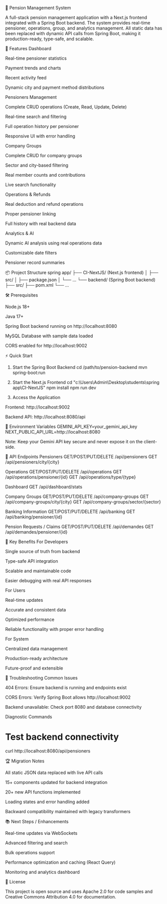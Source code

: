 🏦 Pension Management System

A full-stack pension management application with a Next.js frontend integrated with a Spring Boot backend. The system provides real-time pensioner, operations, group, and analytics management. All static data has been replaced with dynamic API calls from Spring Boot, making it production-ready, type-safe, and scalable.

🚀 Features
Dashboard

Real-time pensioner statistics

Payment trends and charts

Recent activity feed

Dynamic city and payment method distributions

Pensioners Management

Complete CRUD operations (Create, Read, Update, Delete)

Real-time search and filtering

Full operation history per pensioner

Responsive UI with error handling

Company Groups

Complete CRUD for company groups

Sector and city-based filtering

Real member counts and contributions

Live search functionality

Operations & Refunds

Real deduction and refund operations

Proper pensioner linking

Full history with real backend data

Analytics & AI

Dynamic AI analysis using real operations data

Customizable date filters

Pensioner record summaries

📦 Project Structure
spring app/
├── CI-NextJS/          (Next.js frontend)
│   ├── src/
│   ├── package.json
│   └── ...
└── backend/            (Spring Boot backend)
    ├── src/
    ├── pom.xml
    └── ...

🛠️ Prerequisites

Node.js 18+

Java 17+

Spring Boot backend running on http://localhost:8080

MySQL Database with sample data loaded

CORS enabled for http://localhost:9002

⚡ Quick Start
1. Start the Spring Boot Backend
cd /path/to/pension-backend
mvn spring-boot:run

2. Start the Next.js Frontend
cd "c:\Users\Admin\Desktop\students\spring app\CI-NextJS"
npm install
npm run dev

3. Access the Application

Frontend: http://localhost:9002

Backend API: http://localhost:8080/api

🔧 Environment Variables
GEMINI_API_KEY=your_gemini_api_key
NEXT_PUBLIC_API_URL=http://localhost:8080


Note: Keep your Gemini API key secure and never expose it on the client-side.

📝 API Endpoints
Pensioners
GET/POST/PUT/DELETE /api/pensioners
GET /api/pensioners/city/{city}

Operations
GET/POST/PUT/DELETE /api/operations
GET /api/operations/pensioner/{id}
GET /api/operations/type/{type}

Dashboard
GET /api/dashboard/stats

Company Groups
GET/POST/PUT/DELETE /api/company-groups
GET /api/company-groups/city/{city}
GET /api/company-groups/sector/{sector}

Banking Information
GET/POST/PUT/DELETE /api/banking
GET /api/banking/pensioner/{id}

Pension Requests / Claims
GET/POST/PUT/DELETE /api/demandes
GET /api/demandes/pensioner/{id}

🎯 Key Benefits
For Developers

Single source of truth from backend

Type-safe API integration

Scalable and maintainable code

Easier debugging with real API responses

For Users

Real-time updates

Accurate and consistent data

Optimized performance

Reliable functionality with proper error handling

For System

Centralized data management

Production-ready architecture

Future-proof and extensible

🐛 Troubleshooting
Common Issues

404 Errors: Ensure backend is running and endpoints exist

CORS Errors: Verify Spring Boot allows http://localhost:9002

Backend unavailable: Check port 8080 and database connectivity

Diagnostic Commands
# Test backend connectivity
curl http://localhost:8080/api/pensioners

🏆 Migration Notes

All static JSON data replaced with live API calls

15+ components updated for backend integration

20+ new API functions implemented

Loading states and error handling added

Backward compatibility maintained with legacy transformers

📚 Next Steps / Enhancements

Real-time updates via WebSockets

Advanced filtering and search

Bulk operations support

Performance optimization and caching (React Query)

Monitoring and analytics dashboard

📌 License

This project is open source and uses Apache 2.0 for code samples and Creative Commons Attribution 4.0 for documentation.
